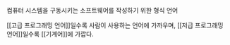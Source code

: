 
컴퓨터 시스템을 구동시키는 소프트웨어를 작성하기 위한 형식 언어

[[고급 프로그래밍 언어]]일수록 사람이 사용하는 언어에 가까우며, [[저급 프로그래밍 언어]]일수록 [[기계어]]에 가깝다. 
